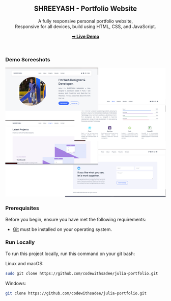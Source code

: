 <div align="center">
  <br />

  <h2 align="center">SHREEYASH - Portfolio Website</h2>

  A fully responsive personal portfolio website, <br />Responsive for all devices, build using HTML, CSS, and JavaScript.

  <a href="https://shreeyash01.github.io/Portfolio/"><strong>➥ Live Demo</strong></a>

</div>

<br />

### Demo Screeshots

![Shreeeyash Desktop Demo](./readme-images/Untitled%20design.png "Desktop Demo")

### Prerequisites

Before you begin, ensure you have met the following requirements:

* [Git](https://git-scm.com/downloads "Download Git") must be installed on your operating system.

### Run Locally

To run this project locally, run this command on your git bash:

Linux and macOS:

```bash
sudo git clone https://github.com/codewithsadee/julia-portfolio.git
```

Windows:

```bash
git clone https://github.com/codewithsadee/julia-portfolio.git
```
